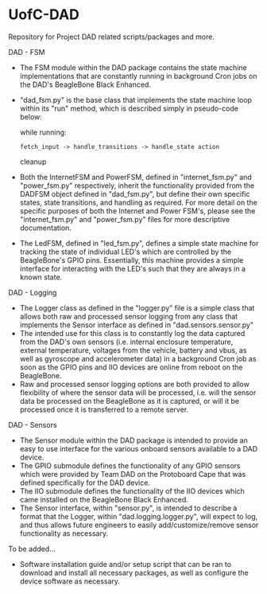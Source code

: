 # UofC-DAD
Repository for Project DAD related scripts/packages and more.

DAD - FSM
- The FSM module within the DAD package contains the state machine implementations that are constantly running in background Cron jobs
on the DAD's BeagleBone Black Enhanced.
- "dad_fsm.py" is the base class that implements the state machine loop within its "run" method, which is described simply in
pseudo-code below: 

    while running:
  
      fetch_input -> handle_transitions -> handle_state action 
    
    cleanup
  
- Both the InternetFSM and PowerFSM, defined in "internet_fsm.py" and "power_fsm.py" respectively, inherit the functionality provided from the DADFSM object defined in "dad_fsm.py", 
but define their own specific states, state transitions, and handling as required. For more detail on the specific purposes of both the
Internet and Power FSM's, please see the "internet_fsm.py" and "power_fsm.py" files for more descriptive documentation.
- The LedFSM, defined in "led_fsm.py", defines a simple state machine for tracking the state of individual LED's which are controlled by the 
BeagleBone's GPIO pins. Essentially, this machine provides a simple interface for interacting with the LED's such that they are always in a known
state. 

DAD - Logging
- The Logger class as defined in the "logger.py" file is a simple class that allows both raw and processed sensor logging from any class that implements the 
Sensor interface as defined in "dad.sensors.sensor.py"
- The intended use for this class is to constantly log the data captured from the DAD's own sensors (i.e. internal enclosure temperature, external temperature, voltages from the vehicle, battery and vbus,
as well as gyroscope and accelerometer data) in a background Cron job as soon as the GPIO pins and IIO devices are online from reboot on the BeagleBone.
- Raw and processed sensor logging options are both provided to allow flexibility of where the sensor data will be processed, i.e. will the sensor data be processed
on the BeagleBone as it is captured, or will it be processed once it is transferred to a remote server. 

DAD - Sensors
- The Sensor module within the DAD package is intended to provide an easy to use interface for the various onboard sensors available to a DAD device.
- The GPIO submodule defines the functionality of any GPIO sensors which were provided by Team DAD on the Protoboard Cape that was defined specifically for the DAD device.
- The IIO submodule defines the functionality of the IIO devices which came installed on the BeagleBone Black Enhanced.
- The Sensor interface, within "sensor.py", is intended to describe a format that the Logger, within "dad.logging.logger.py", will expect to log, and thus allows
future engineers to easily add/customize/remove sensor functionality as necessary. 

To be added...
- Software installation guide and/or setup script that can be ran to download and install all necessary packages, as well as configure the device software as necessary. 

